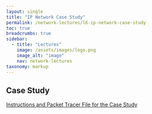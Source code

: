 ```yaml
---
layout: single
title: "IP Network Case Study"
permalink: /network-lectures/l6-ip-network-case-study
toc: true
breadcrumbs: true
sidebar:
  - title: "Lectures"
    image: /assets/images/logo.png
    image_alt: "image"
    nav: network-lectures
taxonomy: markup
---
```

<!-- ## Variable Length Subnet Mask (VLSM)
Because of the depletion of public IPv4 address space, making the most out of the available host addresses is a primary concern when subnetting IPv4 networks. Using traditional subnetting, the same number of addresses is allocated for each subnet. If all the subnets have the same requirements for the number of hosts, or if conserving IPv4 address space is not an issue, these fixed-size address blocks would be efficient. Typically, with public IPv4 addresses, that is not the case. For example, the topology shown in the figure requires seven subnets, one for each of the four LANs, and one for each of the three connections between the routers.

<img src="{{ site.baseurl }}/assets/images/address_conservation.png" alt="Address Conservation" width="1000"/>

A standard /16 subnetting scheme creates subnets that each have the same number of hosts. Not every subnet you create will need this many hosts, leaving many IPv4 addresses unused. Perhaps you will need one subnet that contains many more hosts. This is why the variable-length subnet mask (VLSM) was developed. In all of the previous subnetting examples, the same subnet mask was applied for all the subnets. This means that each subnet has the same number of available host addresses. As illustrated in the left side of the figure, traditional subnetting creates subnets of equal size. Each subnet in a traditional scheme uses the same subnet mask. As shown in the right side of the figure, VLSM allows a network space to be divided into unequal parts. With VLSM, the subnet mask will vary depending on how many bits have been borrowed for a particular subnet, thus the “variable” part of the VLSM.

<img src="{{ site.baseurl }}/assets/images/vlsm.png" alt="VLSM" width="1000"/> -->


## Case Study
[Instructions and Packet Tracer File for the Case Study](https://hvl.instructure.com/courses/34142/pages/ip-network-case-study)